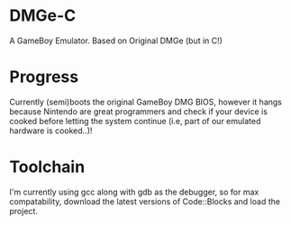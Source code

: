 # DMGe-C
A GameBoy Emulator. Based on Original DMGe (but in C!)

# Progress
Currently (semi)boots the original GameBoy DMG BIOS, however it hangs because Nintendo are great programmers and check if your device is cooked before letting the system continue (i.e, part of our emulated hardware is cooked..)!


# Toolchain
I'm currently using gcc along with gdb as the debugger, so for max compatability, download the latest versions of Code::Blocks and load the project.
